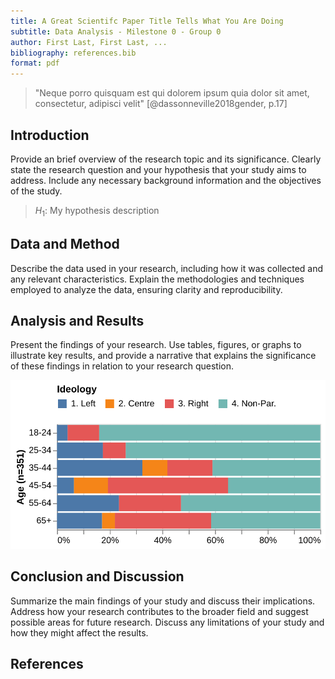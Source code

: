 ```yaml
---
title: A Great Scientifc Paper Title Tells What You Are Doing
subtitle: Data Analysis - Milestone 0 - Group 0  
author: First Last, First Last, ...
bibliography: references.bib
format: pdf
---
```


> "Neque porro quisquam est qui dolorem ipsum quia dolor sit amet, consectetur, adipisci velit" [@dassonneville2018gender, p.17]

## Introduction
Provide an brief overview of the research topic and its significance. Clearly state the research question and your hypothesis that your study aims to address. Include any necessary background information and the objectives of the study.

> $H_1$: My hypothesis description

## Data and Method
Describe the data used in your research, including how it was collected and any relevant characteristics. Explain the methodologies and techniques employed to analyze the data, ensuring clarity and reproducibility.

## Analysis and Results
Present the findings of your research. Use tables, figures, or graphs to illustrate key results, and provide a narrative that explains the significance of these findings in relation to your research question.

![Some figure caption that you will likely replace](imgs/age-by-idl.png)


## Conclusion and Discussion
Summarize the main findings of your study and discuss their implications. Address how your research contributes to the broader field and suggest possible areas for future research. Discuss any limitations of your study and how they might affect the results.

## References
